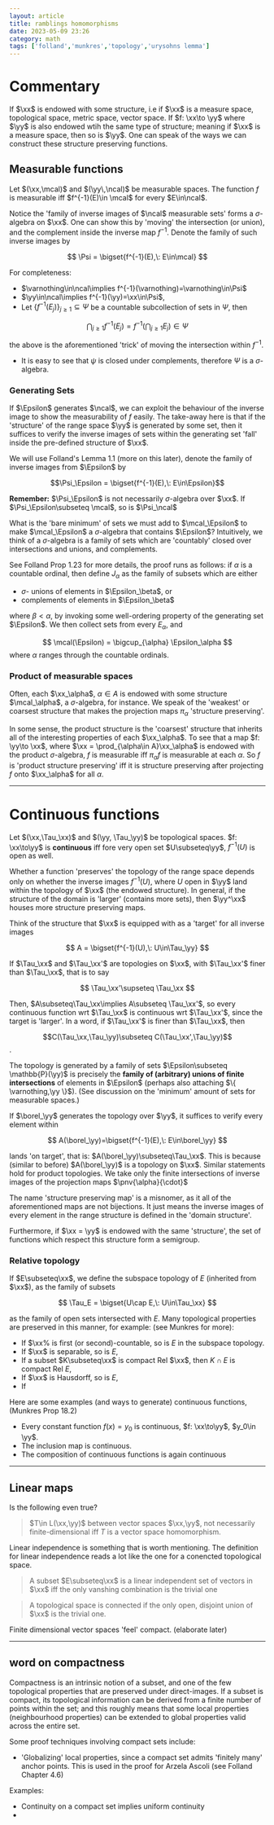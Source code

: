 ```yaml
---
layout: article
title: ramblings homomorphisms
date: 2023-05-09 23:26
category: math
tags: ['folland','munkres','topology','urysohns lemma']
---
```

# Commentary
If $\xx$ is endowed with some structure, i.e if $\xx$ is a measure space, topological space, metric space, vector space. If $f: \xx\to \yy$ where $\yy$ is also endowed wtih the same type of structure; meaning if $\xx$ is a measure space, then so is $\yy$. One can speak of the ways we can construct these structure preserving functions.

## Measurable functions
Let $(\xx,\mcal)$ and $(\yy\,\ncal)$ be measurable spaces. The function $f$ is measurable iff $f^{-1}(E)\in \mcal$ for every $E\in\ncal$.

Notice the 'family of inverse images of $\ncal$ measurable sets' forms a $\sigma$-algebra on $\xx$. One can show this by 'moving' the intersection (or union), and the complement inside the inverse map $f^{-1}$. Denote the family of such inverse images by 

$$
\Psi = \bigset{f^{-1}(E),\: E\in\mcal}
$$

For completeness:
- $\varnothing\in\ncal\implies f^{-1}(\varnothing)=\varnothing\in\Psi$
- $\yy\in\ncal\implies f^{-1}(\yy)=\xx\in\Psi$,
- Let $\{f^{-1}(E_j)\}_{j\geq 1}\subseteq\Psi$ be a countable subcollection of sets in $\Psi$, then

$$
\bigcap_{j\geq 1} f^{-1}(E_j) = f^{-1}\biggl(\bigcap_{j\geq 1}E_j\biggr)\in\Psi
$$

the above is the aforementioned 'trick' of moving the intersection within $f^{-1}$.

- It is easy to see that $\psi$ is closed under complements, therefore $\Psi$ is a $\sigma$-algebra.

### Generating Sets
If $\Epsilon$ generates $\ncal$, we can exploit the behaviour of the inverse image to show the measurability of $f$ easily. The take-away here is that if the 'structure' of the range space $\yy$ is generated by some set, then it suffices to verify the inverse images of sets within the generating set 'fall' inside the pre-defined structure of $\xx$.



We will use Folland's Lemma 1.1 (more on this later), denote the family of inverse images from $\Epsilon$ by 

$$\Psi_\Epsilon = \bigset{f^{-1}(E),\: E\in\Epsilon}$$



**Remember:** $\Psi_\Epsilon$ is not necessarily $\sigma$-algebra over $\xx$. If $\Psi_\Epsilon\subseteq \mcal$, so is $\Psi_\ncal$

What is the 'bare minimum' of sets we must add to $\mcal_\Epsilon$ to make $\mcal_\Epsilon$ a $\sigma$-algebra that contains $\Epsilon$? Intuitively, we think of a $\sigma$-algebra is a family of sets which are 'countably' closed over intersections and unions, and complements.

See Folland Prop 1.23 for more details, the proof runs as follows: if $\alpha$ is a countable ordinal, then define $J_\alpha$ as the family of subsets which are either
- $\sigma$- unions of elements in $\Epsilon_\beta$, or
- complements of elements in $\Epsilon_\beta$

where $\beta < \alpha$, by invoking some well-ordering property of the generating set $\Epsilon$.  We then collect sets from every $E_\alpha$, and

$$
\mcal(\Epsilon) = \bigcup_{\alpha} \Epsilon_\alpha
$$
where $\alpha$ ranges through the countable ordinals.



### Product of measurable spaces
Often, each $\xx_\alpha$, $\alpha\in A$ is endowed with some structure $\mcal_\alpha$, a $\sigma$-algebra, for instance. We speak of the 'weakest' or coarsest structure that makes the projection maps $\pi_\alpha$ 'structure preserving'.

In some sense, the product structure is the 'coarsest' structure that inherits all of the interesting properties of each $\xx_\alpha$. To see that a map $f: \yy\to \xx$, where $\xx = \prod_{\alpha\in A}\xx_\alpha$ is endowed with the product $\sigma$-algebra, $f$ is measurable iff $\pi_\alpha f$ is measurable at each $\alpha$. So $f$ is 'product structure preserving' iff it is structure preserving after projecting $f$ onto $\xx_\alpha$ for all $\alpha$.

--- 

# Continuous functions
Let $(\xx,\Tau_\xx)$ and $(\yy, \Tau_\yy)$ be topological spaces. $f: \xx\to\yy$ is **continuous** iff fore very open set $U\subseteq\yy$, $f^{-1}(U)$ is open as well.

Whether a function 'preserves' the topology of the range space depends only on whether the inverse images $f^{-1}(U)$, where $U$ open in $\yy$ land within the topology of $\xx$ (the endowed structure). In general, if the structure of the domain is 'larger' (contains more sets), then $\yy^\xx$ houses more structure preserving maps.

Think of the structure that $\xx$ is equipped with as a 'target' for all inverse images

$$
A = \bigset{f^{-1}(U),\: U\in\Tau_\yy}
$$

If $\Tau_\xx$ and $\Tau_\xx'$ are topologies on $\xx$, with $\Tau_\xx'$ finer than $\Tau_\xx$, that is to say

$$
\Tau_\xx'\supseteq \Tau_\xx
$$

Then, $A\subseteq\Tau_\xx\implies A\subseteq \Tau_\xx'$, so every continuous function wrt $\Tau_\xx$ is continuous wrt $\Tau_\xx'$, since the target is 'larger'. In a word, if $\Tau_\xx'$ is finer than $\Tau_\xx$, then 

$$C(\Tau_\xx,\Tau_\yy)\subseteq C(\Tau_\xx',\Tau_\yy)$$.

The topology is generated by a family of sets $\Epsilon\subseteq \mathbb{P}(\yy)$ is precisely the **family of (arbitrary) unions of finite intersections** of elements in $\Epsilon$ (perhaps also attaching $\{ \varnothing,\yy \}$). (See discussion on the 'minimum' amount of sets for measurable spaces.)

If $\borel_\yy$ generates the topology over $\yy$, it suffices to verify every element within

$$
    A(\borel_\yy)=\bigset{f^{-1}(E),\: E\in\borel_\yy}
$$

lands 'on target', that is: $A(\borel_\yy)\subseteq\Tau_\xx$. This is because (similar to before) $A(\borel_\yy)$ is a topology on $\xx$. Similar statements hold for product topologies. We take only the finite intersections of inverse images of the projection maps $\pnv{\alpha}{\cdot}$

The name 'structure preserving map' is a misnomer, as it all of the aforementioned maps are not bijections. It just means the inverse images of every element in the range structure is defined in the 'domain structure'.

Furthermore, if $\xx = \yy$ is endowed with the same 'structure', the set of  functions which respect this structure form a semigroup. 

### Relative topology
If $E\subseteq\xx$, we define the subspace topology of $E$ (inherited from $\xx$), as the family of subsets

$$
\Tau_E = \bigset{U\cap E,\: U\in\Tau_\xx}
$$

as the family of open sets intersected with $E$. Many topological properties are preserved in this manner, for example: (see Munkres for more):
- If $\xx% is first (or second)-countable, so is $E$ in the subspace topology.
- If $\xx$ is separable, so is $E$,
- If a subset $K\subseteq\xx$ is compact Rel $\xx$, then $K\cap E$ is compact Rel $E$,
- If $\xx$ is Hausdorff, so is $E$,
- If 

Here are some examples (and ways to generate) continuous functions, (Munkres Prop 18.2)
- Every constant function $f(x)=y_0$ is continuous, $f: \xx\to\yy$, $y_0\in \yy$.
- The inclusion map is continuous.
- The composition of continuous functions is again continuous

---
## Linear maps
Is the following even true?

> $T\in L(\xx,\yy)$ between vector spaces $\xx,\yy$, not necessarily finite-dimensional iff $T$ is a vector space homomorphism.

Linear independence is something that is worth mentioning. The definition for linear independence reads a lot like the one for a conencted topological space.

> A subset $E\subseteq\xx$ is a linear independent set of vectors in $\xx$ iff the only vanshing combination is the trivial one

> A topological space is connected if the only open, disjoint union of $\xx$ is the trivial one. 

Finite dimensional vector spaces 'feel' compact. (elaborate later)


---

## word on compactness
Compactness is an intrinsic notion of a subset, and one of the few topological properties that are preserved under direct-images. If a subset is compact, its topological information can be derived from a finite number of points within the set; and this roughly means that some local properties (neighbourhood properties) can be extended to global properties valid across the entire set.

Some proof techniques involving compact sets include:
- 'Globalizing' local properties, since a compact set admits 'finitely many' anchor points. This is used in the proof for Arzela Ascoli (see Folland Chapter 4.6)

Examples:
- Continuity on a compact set implies uniform continuity
- 